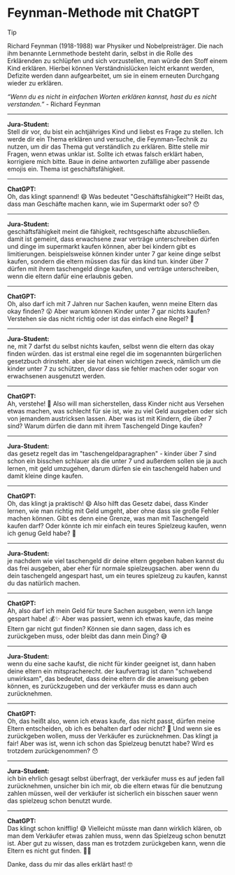 # Feynman-Methode mit ChatGPT
> [!Tip]
> Richard Feynman (1918-1988) war Physiker und Nobelpreisträger. Die nach ihm benannte Lernmethode besteht darin, selbst in die Rolle des Erklärenden zu schlüpfen und sich vorzustellen, man würde den Stoff einem Kind erklären. Hierbei können Verständnislücken leicht erkannt werden, Defizite werden dann aufgearbeitet, um sie in einem erneuten Durchgang wieder zu erklären.
> 
> *“Wenn du es nicht in einfachen Worten erklären kannst, hast du es nicht verstanden.”* - Richard Feynman
---


**Jura-Student:**<br>
Stell dir vor, du bist ein achtjähriges Kind und liebst es Frage zu stellen. Ich werde dir ein Thema erklären und versuche, die Feynman-Technik zu nutzen, um dir das Thema gut verständlich zu erklären. Bitte stelle mir Fragen, wenn etwas unklar ist. Sollte ich etwas falsch erklärt haben, korrigiere mich bitte.
Baue in deine antworten zufällige aber passende emojis ein.
Thema ist geschäftsfähigkeit.

---

**ChatGPT:**<br>
Oh, das klingt spannend! 😄 Was bedeutet "Geschäftsfähigkeit"? Heißt das, dass man Geschäfte machen kann, wie im Supermarkt oder so? 😯

---

**Jura-Student:**<br>
geschäftsfähigkeit meint die fähigkeit, rechtsgeschäfte abzuschließen. damit ist gemeint, dass erwachsene zwar verträge unterschreiben dürfen und dinge im supermarkt kaufen können, aber bei kindern gibt es limitierungen. beispielsweise können kinder unter 7 gar keine dinge selbst kaufen, sondern die eltern müssen das für das kind tun. kinder über 7 dürfen mit ihrem taschengeld dinge kaufen, und verträge unterschreiben, wenn die eltern dafür eine erlaubnis geben.

---

**ChatGPT:**<br>
Oh, also darf ich mit 7 Jahren nur Sachen kaufen, wenn meine Eltern das okay finden? 😮 Aber warum können Kinder unter 7 gar nichts kaufen? Verstehen sie das nicht richtig oder ist das einfach eine Regel? 🤔

---

**Jura-Student:**<br>
ne, mit 7 darfst du selbst nichts kaufen, selbst wenn die eltern das okay finden würden. das ist erstmal eine regel die im sogenannten bürgerlichen gesetzbuch drinsteht. aber sie hat einen wichtigen zweck, nämlich um die kinder unter 7 zu schützen, davor dass sie fehler machen oder sogar von erwachsenen ausgenutzt werden.

---

**ChatGPT:**<br>
Ah, verstehe! 🧐 Also will man sicherstellen, dass Kinder nicht aus Versehen etwas machen, was schlecht für sie ist, wie zu viel Geld ausgeben oder sich von jemandem austricksen lassen. Aber was ist mit Kindern, die über 7 sind? Warum dürfen die dann mit ihrem Taschengeld Dinge kaufen?

---

**Jura-Student:**<br>
das gesetz regelt das im "taschengeldparagraphen" - kinder über 7 sind schon ein bisschen schlauer als die unter 7 und außerdem sollen sie ja auch lernen, mit geld umzugehen, darum dürfen sie ein taschengeld haben und damit kleine dinge kaufen.

---

**ChatGPT:**<br>
Oh, das klingt ja praktisch! 😄 Also hilft das Gesetz dabei, dass Kinder lernen, wie man richtig mit Geld umgeht, aber ohne dass sie große Fehler machen können. Gibt es denn eine Grenze, was man mit Taschengeld kaufen darf? Oder könnte ich mir einfach ein teures Spielzeug kaufen, wenn ich genug Geld habe? 🤔

---

**Jura-Student:**<br>
je nachdem wie viel taschengeld dir deine eltern gegeben haben kannst du das frei ausgeben, aber eher für normale spielzeugsachen. aber wenn du dein taschengeld angespart hast, um ein teures spielzeug zu kaufen, kannst du das natürlich machen.

---

**ChatGPT:**<br>
Ah, also darf ich mein Geld für teure Sachen ausgeben, wenn ich lange gespart habe! 💰✨ Aber was passiert, wenn ich etwas kaufe, das meine Eltern gar nicht gut finden? Können sie dann sagen, dass ich es zurückgeben muss, oder bleibt das dann mein Ding? 😅

---

**Jura-Student:**<br>
wenn du eine sache kaufst, die nicht für kinder geeignet ist, dann haben deine eltern ein mitspracherecht. der kaufvertrag ist dann "schwebend unwirksam", das bedeutet, dass deine eltern dir die anweisung geben können, es zurückzugeben und der verkäufer muss es dann auch zurücknehmen.

---

**ChatGPT:**<br>
Oh, das heißt also, wenn ich etwas kaufe, das nicht passt, dürfen meine Eltern entscheiden, ob ich es behalten darf oder nicht? 🤔 Und wenn sie es zurückgeben wollen, muss der Verkäufer es zurücknehmen. Das klingt ja fair! Aber was ist, wenn ich schon das Spielzeug benutzt habe? Wird es trotzdem zurückgenommen? 😯

---

**Jura-Student:**<br>
ich bin ehrlich gesagt selbst überfragt, der verkäufer muss es auf jeden fall zurücknehmen, unsicher bin ich mir, ob die eltern etwas für die benutzung zahlen müssen, weil der verkäufer ist sicherlich ein bisschen sauer wenn das spielzeug schon benutzt wurde.

---


**ChatGPT:**<br>
Das klingt schon knifflig! 😅 Vielleicht müsste man dann wirklich klären, ob man dem Verkäufer etwas zahlen muss, wenn das Spielzeug schon benutzt ist. Aber gut zu wissen, dass man es trotzdem zurückgeben kann, wenn die Eltern es nicht gut finden. 🧸💭

Danke, dass du mir das alles erklärt hast! 🤓

